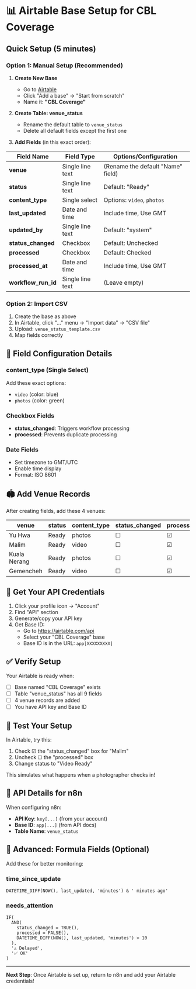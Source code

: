 # 📊 Airtable Base Setup for CBL Coverage

## Quick Setup (5 minutes)

### Option 1: Manual Setup (Recommended)

1. **Create New Base**
   - Go to [Airtable](https://airtable.com)
   - Click "Add a base" → "Start from scratch"
   - Name it: **"CBL Coverage"**

2. **Create Table: venue_status**
   - Rename the default table to `venue_status`
   - Delete all default fields except the first one

3. **Add Fields** (in this exact order):

| Field Name | Field Type | Options/Configuration |
|------------|------------|----------------------|
| **venue** | Single line text | (Rename the default "Name" field) |
| **status** | Single line text | Default: "Ready" |
| **content_type** | Single select | Options: `video`, `photos` |
| **last_updated** | Date and time | Include time, Use GMT |
| **updated_by** | Single line text | Default: "system" |
| **status_changed** | Checkbox | Default: Unchecked |
| **processed** | Checkbox | Default: Checked |
| **processed_at** | Date and time | Include time, Use GMT |
| **workflow_run_id** | Single line text | (Leave empty) |

### Option 2: Import CSV

1. Create the base as above
2. In Airtable, click "..." menu → "Import data" → "CSV file"
3. Upload: `venue_status_template.csv`
4. Map fields correctly

## 🎨 Field Configuration Details

### content_type (Single Select)
Add these exact options:
- `video` (color: blue)
- `photos` (color: green)

### Checkbox Fields
- **status_changed**: Triggers workflow processing
- **processed**: Prevents duplicate processing

### Date Fields
- Set timezone to GMT/UTC
- Enable time display
- Format: ISO 8601

## 🏟️ Add Venue Records

After creating fields, add these 4 venues:

| venue | status | content_type | status_changed | processed |
|-------|--------|--------------|----------------|-----------|
| Yu Hwa | Ready | photos | ☐ | ☑ |
| Malim | Ready | video | ☐ | ☑ |
| Kuala Nerang | Ready | photos | ☐ | ☑ |
| Gemencheh | Ready | video | ☐ | ☑ |

## 🔑 Get Your API Credentials

1. Click your profile icon → "Account"
2. Find "API" section
3. Generate/copy your API key
4. Get Base ID:
   - Go to https://airtable.com/api
   - Select your "CBL Coverage" base
   - Base ID is in the URL: `app[XXXXXXXXX]`

## ✅ Verify Setup

Your Airtable is ready when:
- [ ] Base named "CBL Coverage" exists
- [ ] Table "venue_status" has all 9 fields
- [ ] 4 venue records are added
- [ ] You have API key and Base ID

## 🧪 Test Your Setup

In Airtable, try this:
1. Check ☑ the "status_changed" box for "Malim"
2. Uncheck ☐ the "processed" box
3. Change status to "Video Ready"

This simulates what happens when a photographer checks in!

## 📝 API Details for n8n

When configuring n8n:
- **API Key**: `key[...]` (from your account)
- **Base ID**: `app[...]` (from API docs)
- **Table Name**: `venue_status`

## 🚀 Advanced: Formula Fields (Optional)

Add these for better monitoring:

### time_since_update
```
DATETIME_DIFF(NOW(), last_updated, 'minutes') & ' minutes ago'
```

### needs_attention
```
IF(
  AND(
    status_changed = TRUE(),
    processed = FALSE(),
    DATETIME_DIFF(NOW(), last_updated, 'minutes') > 10
  ),
  '⚠️ Delayed',
  '✅ OK'
)
```

---

**Next Step**: Once Airtable is set up, return to n8n and add your Airtable credentials!